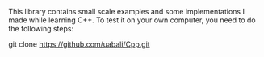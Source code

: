 This library contains small scale examples and some implementations I made while learning C++.
To test it on your own computer, you need to do the following steps: 

git clone https://github.com/uabali/Cpp.git
